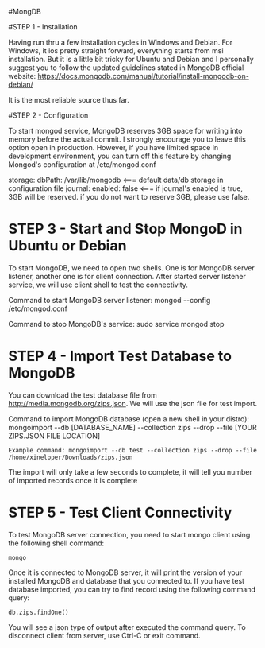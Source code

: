 
#MongDB


#STEP 1 - Installation

Having run thru a few installation cycles in Windows and Debian. For Windows, it ios pretty straight forward, everything starts from msi installation. But it is a little bit tricky for Ubuntu and Debian and I personally suggest you to follow the updated guidelines stated in MongoDB official website: https://docs.mongodb.com/manual/tutorial/install-mongodb-on-debian/

It is the most reliable source thus far.



#STEP 2 - Configuration

To start mongod service, MongoDB reserves 3GB space for writing into memory before the actual commit. I strongly encourage you to leave this option open in production. However, if you have limited space in development environment, you can turn off this feature by changing Mongod's configuration at /etc/mongod.conf 

storage:
  dbPath: /var/lib/mongodb 	<=== default data/db storage in configuration file
  journal: 
    enabled: false			<=== if journal's enabled is true, 3GB will be reserved. if you do not want to reserve 3GB, please use false.


# STEP 3 - Start and Stop MongoD in Ubuntu or Debian

To start MongoDB, we need to open two shells. One is for MongoDB server listener, another one is for client connection. After started server listener service, we will use client shell to test the connectivity.

Command to start MongoDB server listener:
	mongod --config /etc/mongod.conf

Command to stop MongoDB's service:
	sudo service mongod stop


# STEP 4 - Import Test Database to MongoDB

You can download the test database file from http://media.mongodb.org/zips.json. We will use the json file for test import.

Command to import MongoDB database (open a new shell in your distro):
	mongoimport --db [DATABASE_NAME] --collection zips --drop --file [YOUR ZIPS.JSON FILE LOCATION]

	Example command: mongoimport --db test --collection zips --drop --file /home/xineloper/Downloads/zips.json

The import will only take a few seconds to complete, it will tell you number of imported records once it is complete


# STEP 5 - Test Client Connectivity

To test MongoDB server connection, you need to start mongo client using the following shell command:

	mongo

Once it is connected to MongoDB server, it will print the version of your installed MongoDB and database that you connected to. If you have test database imported, you can try to find record using the following command query:

	db.zips.findOne()

You will see a json type of output after executed the command query. To disconnect client from server, use Ctrl-C or exit command.

